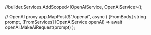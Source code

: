 //builder.Services.AddScoped<IOpenAiService, OpenAiService>();

// OpenAI proxy
app.MapPost($"/openai", async (
    [FromBody] string prompt,
    [FromServices] IOpenAiService openAi) =>
     await openAi.MakeAiRequest(prompt)
     );

